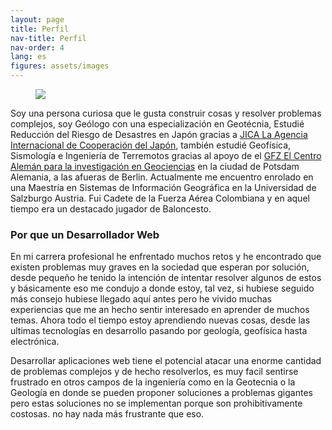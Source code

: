 ```yaml
---
layout: page
title: Perfil
nav-title: Perfil
nav-order: 4
lang: es
figures: assets/images
---
```


<figure class="figure-right">
    <img src="{{ url }}/{{ page.figures }}/carlos-photo.jpg">
</figure>

Soy una persona curiosa que le gusta construir cosas y resolver problemas complejos, soy Geólogo con una especialización en Geotécnia, Estudié Reducción del Riesgo de Desastres en Japón gracias a [JICA La Agencia Internacional de Cooperación del Japón](https://www.jica.go.jp/english/index.html), también estudié Geofísica, Sismología e Ingeniería de Terremotos gracias al apoyo de el [GFZ El Centro Alemán para la investigación en Geociencias](https://www.gfz-potsdam.de/en/about-us/organisation/gfz-profile/) en la ciudad de Potsdam Alemania, a las afueras de Berlin. Actualmente me encuentro enrolado en una Maestría en Sistemas de Información Geográfica en la Universidad de Salzburgo Austria. Fui Cadete de la Fuerza Aérea Colombiana y en aquel tiempo era un destacado jugador de Baloncesto.

### Por que un Desarrollador Web
En mi carrera profesional he enfrentado muchos retos y he encontrado que existen problemas muy graves en la sociedad que esperan por solución, desde pequeño he tenido la intención de intentar resolver algunos de estos y básicamente eso me condujo a donde estoy, tal vez, si hubiese seguido más consejo hubiese llegado aquí antes pero he vivido muchas experiencias que me an hecho sentir interesado en aprender de muchos temas. Ahora todo el tiempo estoy aprendiendo nuevas cosas, desde las ultimas tecnologías en desarrollo pasando por geología, geofísica hasta electrónica.

Desarrollar aplicaciones web tiene el potencial atacar una enorme cantidad de problemas complejos y de hecho resolverlos, es muy facil sentirse frustrado en otros campos de la ingeniería como en la Geotecnia o la Geología en donde se pueden proponer soluciones a problemas gigantes pero estas soluciones no se implementan porque son prohibitivamente costosas. no hay nada más frustrante que eso.